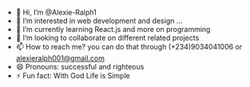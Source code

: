 - 👋 Hi, I’m @Alexie-Ralph1
- 👀 I’m interested in web development and design ...
- 🌱 I’m currently learning React.js and more on programming
- 💞️ I’m looking to collaborate on different related projects
- 📫 How to reach me? you can do that through (+234)9034041006 or alexieralph001@gmail.com
- 😄 Pronouns: successful and righteous
- ⚡ Fun fact: With God Life is Simple

<!---
Alexie-Ralph1/Alexie-Ralph1 is a ✨ special ✨ repository because its `README.md` (this file) appears on your GitHub profile.
You can click the Preview link to take a look at your changes.
--->
